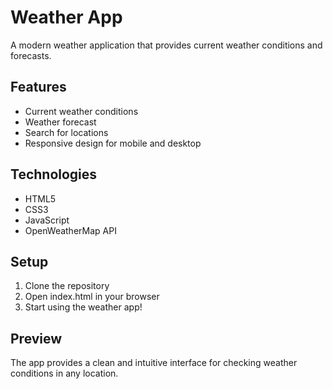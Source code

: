 # Weather App

A modern weather application that provides current weather conditions and forecasts.

## Features
- Current weather conditions
- Weather forecast
- Search for locations
- Responsive design for mobile and desktop

## Technologies
- HTML5
- CSS3
- JavaScript
- OpenWeatherMap API

## Setup
1. Clone the repository
2. Open index.html in your browser
3. Start using the weather app!

## Preview
The app provides a clean and intuitive interface for checking weather conditions in any location.
